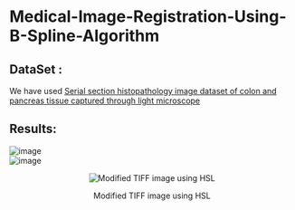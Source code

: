 # Medical-Image-Registration-Using-B-Spline-Algorithm

## DataSet : 
We have used [Serial section histopathology image dataset of colon and pancreas tissue captured through light microscope](https://www.sciencedirect.com/science/article/pii/S2352340924003986)

## Results:
![image](https://github.com/user-attachments/assets/b2207020-ff66-4a9e-a923-986710de1fdb)
<br>
![image](https://github.com/user-attachments/assets/39cba414-fc81-48ea-9b56-7931c8a4a334)

<div style="text-align: center;">
    <img src="https://github.com/user-attachments/assets/a550ea75-0f09-45e9-9db2-2e193bca66a6" alt="Modified TIFF image using HSL" style="max-width: 100%; height: auto;">
    <p style="width: 100%; text-align: center;">Modified TIFF image using HSL</p>
</div>





